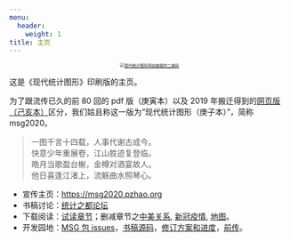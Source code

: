 ```yaml
---
menu:
  header:
    weight: 1
title: 主页
---
```



<div class="embed-right">
<center>
<a href="https://msg2020.pzhao.org/">
  <img src="image/msg2020-qr.png" style="zoom: 50%;" align="middle" alt="现代统计图形网站链接的二维码" />
</a>
</center>

</div>

这是《现代统计图形》印刷版的主页。

为了跟流传已久的前 80 回的 pdf 版（庚寅本）以及 2019 年搬迁得到的[网页版（己亥本）](https://bookdown.org/xiangyun/msg/)区分，我们姑且称这一版为“现代统计图形（庚子本）”，简称 msg2020。

<div class="quote-left">

> 一图千言十四载，人事代谢古成今。  
> 快意少年重展卷，江山胜迹复登临。  
> 皓月当歌盈台榭，金樽对酒宴故人。  
> 他日喜逢江渚上，流觞曲水照琴心。

</div>

- 宣传主页：<https://msg2020.pzhao.org>
- 书稿讨论：[统计之都论坛](https://d.cosx.org/d/421648)
- 下载阅读：[试读章节](/../docs/msg-trailer.pdf)；删减章节之[中美关系](/../docs/msg-cn-us.pdf), [新冠疫情](/../docs/msg-covid19.pdf), [地图](/../docs/msg-map.pdf)。
- 开发园地：[MSG 包 issues](https://github.com/yihui/MSG/issues)，[书稿源码](https://github.com/XiangyunHuang/MSG-Book/tree/edition1)，[修订方案和进度](https://github.com/XiangyunHuang/MSG-Book/issues/88)，[前传](https://d.cosx.org/d/420857)。


